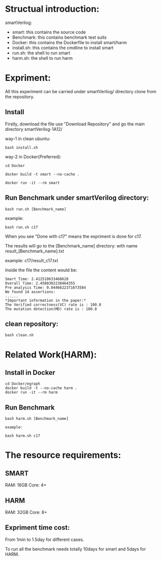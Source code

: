 # Structual introduction:
smartVerilog:
- smart: this contains the source code
- Benchmark: this contains benchmark test suits
- Docker: this contains the Dockerfile to install smart/harm
- install.sh: this contains the cmdline to install smart
- run.sh: the shell to run smart
- harm.sh: the shell to run harm

# Expriment:
All this experiment can be carried under smartVerilog/ directory clone from the repository.

## Install 
Firstly, download the file use "Download Repository" and go the main directory smartVerilog-1A12/

way-1 in clean ubuntu:

    bash install.sh

way-2 in Docker(Preferred):
    
    cd Docker

    docker build -t smart --no-cache .

    docker run -it --rm smart

## Run Benchmark under smartVerilog directory:

    bash run.sh [Benchmark_name]

example:
    
    bash run.sh c17

When you see "Done with c17" means the expriment is done for c17.

The results will go to the [Benchmark_name] directory: with name result_[Benchmark_name].txt

example: c17/result_c17.txt

Inside the file the content would be:

    Smart Time: 2.412510633468628
    Overall Time: 2.4580302238464355
    Pre analysis Time: 0.0446622371673584
    We found 14 assertions:
    ......
    *Important information in the paper:*
    The Verified correctness(VC) rate is : 100.0
    The mutation detection(MD) rate is : 100.0

## clean repository:
    
    bash clean.sh

# Related Work(HARM):

## Install in Docker

    cd Docker/egraph
    docker build -t --no-cache harm .
    docker run -it --rm harm

## Run Benchmark

    bash harm.sh [Benchmark_name]

    example:
    
    bash harm.sh c17

# The resource requirements:
## SMART
RAM: 16GB Core: 4+

## HARM
RAM: 32GB Core: 8+

## Expriment time cost:
From 1min to 1.5day for different cases.

To run all the benchmark needs totally 10days for smart and 5days for HARM.